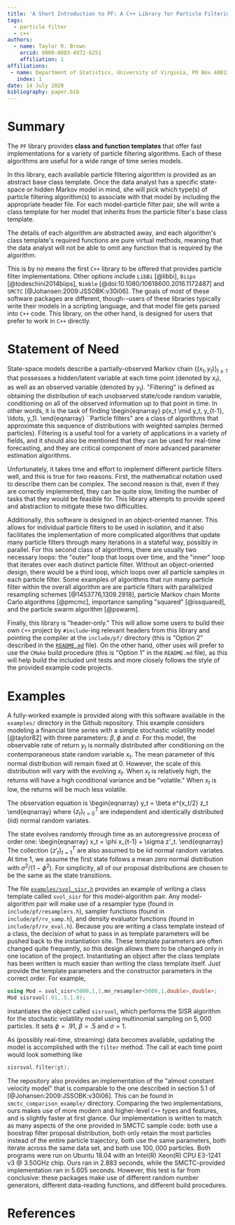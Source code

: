 ```yaml
---
title: 'A Short Introduction to PF: A C++ Library for Particle Filtering'
tags:
  - particle filter
  - c++
authors:
  - name: Taylor R. Brown
    orcid: 0000-0003-4972-6251
    affiliation: 1
affiliations:
 - name: Department of Statistics, University of Virginia, PO Box 400135, Charlottesville, VA 22904, USA
   index: 1
date: 14 July 2020
bibliography: paper.bib
---
```



# Summary

The ``PF`` library provides **class and function templates** that offer fast implementations for a variety of particle filtering algorithms. Each of these algorithms are useful for a wide range of time series models. 

In this library, each available particle filtering algorithm is provided as an abstract base class template. Once the data analyst has a specific state-space or hidden Markov model in mind, she will pick which type(s) of particle filtering algorithm(s) to associate with that model by including the appropriate header file. For each model-particle filter pair, she will write a class template for her model that inherits from the particle filter's base class template. 

The details of each algorithm are abstracted away, and each algorithm's class template's required functions are pure virtual methods, meaning that the data analyst will not be able to omit any function that is required by the algorithm. 

This is by no means the first ``C++`` library to be offered that provides particle filter implementations. Other options include ``LibBi`` [@libbi], ``Biips`` [@todeschini2014biips], ``Nimble`` [@doi:10.1080/10618600.2016.1172487] and ``SMCTC`` [@Johansen:2009:JSSOBK:v30i06]. The goals of most of these software packages are different, though--users of these libraries typically write their models in a scripting language, and that model file gets parsed into ``C++`` code. This library, on the other hand, is designed for users that prefer to work in ``C++`` directly. 

# Statement of Need

State-space models describe a partially-observed Markov chain $\{(x_t,y_t)\}_{t \ge 1}$ that possesses a hidden/latent variable at each time point (denoted by $x_t$), as well as an observed variable (denoted by $y_t$). "Filtering" is defined as obtaining the distribution of each unobserved state/code random variable, conditioning on all of the observed information up to that point in time. In other words, it is the task of finding 
\begin{eqnarray}
p(x_t \mid y_t, y_{t-1}, \ldots, y_1).
\end{eqnarray}
``Particle filters" are a class of algorithms that approximate this sequence of distributions with weighted samples (termed particles). Filtering is a useful tool for a variety of applications in a variety of fields, and it should also be mentioned that they can be used for real-time forecasting, and they are critical component of more advanced parameter estimation algorithms. 

Unfortunately, it takes time and effort to implement different particle filters well, and this is true for two reasons. First, the mathematical notation used to describe them can be complex. The second reason is that, even if they are correctly implemented, they can be quite slow, limiting the number of tasks that they would be feasible for. This library attempts to provide speed and abstraction to mitigate these two difficulties.

Additionally, this software is designed in an object-oriented manner. This allows for individual particle filters to be used in isolation, and it also facilitates the implementation of more complicated algorithms that update many particle filters through many iterations in a stateful way, possibly in parallel. For this second class of algorithms, there are usually two necessary loops: the "outer" loop that loops over time, and the "inner" loop that iterates over each distinct particle filter. Without an object-oriented design, there would be a third loop, which loops over all particle samples in each particle filter. Some examples of algorithms that run many particle filter within the overall algorithm are are particle filters with parallelized resampling schemes  [@1453776,1309.2918], particle Markov chain Monte Carlo algorithms [@pmcmc], importance sampling "squared" [@issquared], and the particle swarm algorithm [@pswarm]. 

Finally, this library is "header-only." This will allow some users to build their own ``C++`` project by `#include`-ing relevant headers from this library and pointing the compiler at the `include/pf/` directory (this is "Option 2" described in the [`README.md`](https://github.com/tbrown122387/pf/blob/master/README.md) file). On the other hand, other uses will prefer to use the `CMake` build procedure (this is "Option 1" in the `README.md` file), as this will help build the included unit tests and more closely follows the style of the provided example code projects. 

# Examples

A fully-worked example is provided along with this software available in the `examples/` directory in the Github repository. This example considers modeling a financial time series with a simple stochastic volatility model [@taylor82] with three parameters: $\beta, \phi$ and $\sigma$. For this model, the observable rate of return $y_t$ is normally distributed after conditioning on the contemporaneous state random variable $x_t$. The mean parameter of this normal distribution will remain fixed at $0$. However, the scale of this distribution will vary with the evolving $x_t$. When $x_t$ is relatively high, the returns will have a high conditional variance and be "volatile." When $x_t$ is low, the returns will be much less volatile.

The observation equation is
\begin{eqnarray}
y_t = \beta e^{x_t/2} z_t
\end{eqnarray}
where $\{z_t\}_{t=0}^T$ are independent and identically distributed (iid) normal random variates.

The state evolves randomly through time as an autoregressive process of order one:
\begin{eqnarray}
x_t = \phi x_{t-1} + \sigma z'_t.
\end{eqnarray}
The collection $\{z'_t\}_{t=1}^T$ are also assumed to be iid normal random variates. At time $1$, we assume the first state follows a mean zero normal distribution with $\sigma^2/(1-\phi^2)$. For simplicity, all of our proposal distributions are chosen to be the same as the state transitions.

The file [`examples/svol_sisr.h`](https://github.com/tbrown122387/pf/blob/master/examples/svol_sisr.h) provides an example of writing a class template called `svol_sisr` for this model-algorithm pair. Any model-algorithm pair will make use of a resampler type (found in `include/pf/resamplers.h`), sampler functions (found in `include/pf/rv_samp.h`), and density evaluator functions (found in `include/pf/rv_eval.h`). Because you are writing a class template instead of a class, the decision of what to pass in as template parameters will be pushed back to the instantiation site. These template parameters are often changed quite frequently, so this design allows them to be changed only in one location of the project. 
Instantiating an object after the class template has been written is much easier than writing the class template itself. Just provide the template parameters and the constructor parameters in the correct order. For example,
```cpp
using Mod = svol_sisr<5000,1,1,mn_resampler<5000,1,double>,double>;
Mod sisrsvol(.91,.5,1.0);
```
instantiates the object called `sisrsvol`, which performs the SISR algorithm for the stochastic volatility model using multinomial sampling on $5,000$ particles. It sets $\phi = .91$, $\beta = .5$ and $\sigma = 1$. 

As (possibly real-time, streaming) data becomes available, updating the model is accomplished with the `filter` method. The call at each time point would look something like
```cpp
sisrsvol.filter(yt);
```

The repository also provides an implementation of the "almost constant velocity model" that is comparable to the one described in section 5.1 of [@Johansen:2009:JSSOBK:v30i06]. This can be found in `smctc_comparison_example/` directory. Comparing the two implementations, ours makes use of more modern and higher-level `C++` types and features,  and is slightly faster at first glance. Our implementation is written to match as many aspects of the one provided in SMCTC sample code: both use a boostrap filter proposal distribution, both only retain the most particles instead of the entire particle trajectory, both use the same parameters, both iterate across the same data set, and both use $100,000$ particles. Both programs were run on Ubuntu 18.04 with an Intel(R) Xeon(R) CPU E3-1241 v3 @ 3.50GHz chip. Ours ran in 2.883 seconds, while the SMCTC-provided implementation ran in 5.605 seconds. However, this test is far from conclusive: these packages make use of different random number generators, different data-reading functions, and different build procedures.

# References

